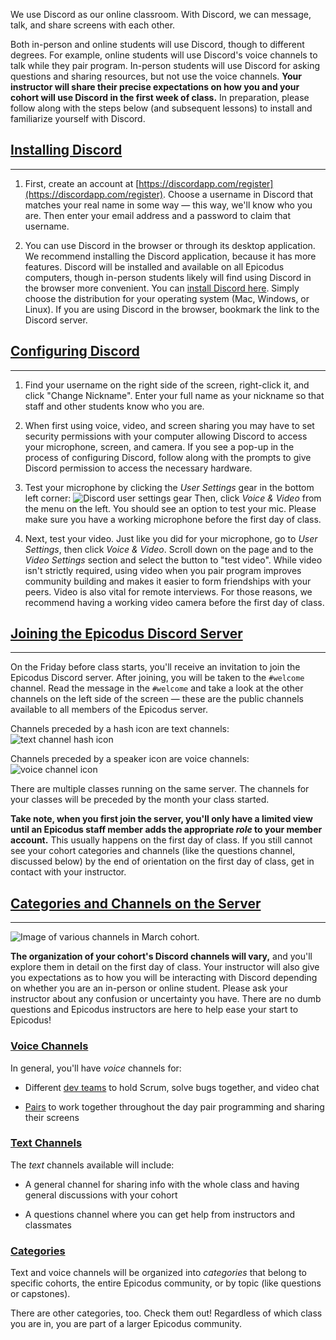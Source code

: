 We use Discord as our online classroom. With Discord, we can message, talk, and share screens with each other. 

Both in-person and online students will use Discord, though to different degrees. For example, online students will use Discord's voice channels to talk while they pair program. In-person students will use Discord for asking questions and sharing resources, but not use the voice channels. **Your instructor will share their precise expectations on how you and your cohort will use Discord in the first week of class.** In preparation, please follow along with the steps below (and subsequent lessons) to install and familiarize yourself with Discord.

## [Installing Discord](#installing-discord)

---

1. First, create an account at [https://discordapp.com/register](https://discordapp.com/register). Choose a username in Discord that matches your real name in some way — this way, we'll know who you are. Then enter your email address and a password to claim that username. 

2. You can use Discord in the browser or through its desktop application. We recommend installing the Discord application, because it has more features. Discord will be installed and available on all Epicodus computers, though in-person students likely will find using Discord in the browser more convenient. You can [install Discord here](https://discord.com/download). Simply choose the distribution for your operating system (Mac, Windows, or Linux). If you are using Discord in the browser, bookmark the link to the Discord server.

## [Configuring Discord](#configuring-discord)

---

1. Find your username on the right side of the screen, right-click it, and click "Change Nickname". Enter your full name as your nickname so that staff and other students know who you are.

2. When first using voice, video, and screen sharing you may have to set security permissions with your computer allowing Discord to access your microphone, screen, and camera. If you see a pop-up in the process of configuring Discord, follow along with the prompts to give Discord permission to access the necessary hardware. 

3. Test your microphone by clicking the _User Settings_ gear in the bottom left corner: ![Discord user settings gear](https://learnhowtoprogram.s3.us-west-2.amazonaws.com/discord_user_settings_gear.png) Then, click _Voice & Video_ from the menu on the left. You should see an option to test your mic. Please make sure you have a working microphone before the first day of class. 

4. Next, test your video. Just like you did for your microphone, go to _User Settings_, then click _Voice & Video_. Scroll down on the page and to the _Video Settings_ section and select the button to "test video". While video isn't strictly required, using video when you pair program improves community building and makes it easier to form friendships with your peers. Video is also vital for remote interviews. For those reasons, we recommend having a working video camera before the first day of class.

## [Joining the Epicodus Discord Server](#joining-the-epicodus-discord-server)

---

On the Friday before class starts, you'll receive an invitation to join the Epicodus Discord server. After joining, you will be taken to the `#welcome` channel. Read the message in the `#welcome` and take a look at the other channels on the left side of the screen — these are the public channels available to all members of the Epicodus server. 

Channels preceded by a hash icon are text channels:
![text channel hash icon](https://learnhowtoprogram.s3.us-west-2.amazonaws.com/discord_text_channel_icon.png)

Channels preceded by a speaker icon are voice channels:
![voice channel icon](https://learnhowtoprogram.s3.us-west-2.amazonaws.com/discord_voice_channel_icon.png)

There are multiple classes running on the same server. The channels for your classes will be preceded by the month your class started.

**Take note, when you first join the server, you'll only have a limited view until an Epicodus staff member adds the appropriate _role_ to your member account.** This usually happens on the first day of class. If you still cannot see your cohort categories and channels (like the questions channel, discussed below) by the end of orientation on the first day of class, get in contact with your instructor.

## [Categories and Channels on the Server](#categories-and-channels-on-the-server)

---

![Image of various channels in March cohort.](https://learnhowtoprogram.s3.us-west-2.amazonaws.com/INTRO/prework/discord-channels.png)

**The organization of your cohort's Discord channels will vary,** and you'll explore them in detail on the first day of class. Your instructor will also give you expectations as to how you will be interacting with Discord depending on whether you are an in-person or online student. Please ask your instructor about any confusion or uncertainty you have. There are no dumb questions and Epicodus instructors are here to help ease your start to Epicodus! 

### [Voice Channels](#voice-channels)

In general, you'll have _voice_ channels for:

* Different [dev teams](https://new.learnhowtoprogram.com/pre-work/getting-started-with-intro-to-programming/working-with-a-dev-team) to hold Scrum, solve bugs together, and video chat

* [Pairs](https://new.learnhowtoprogram.com/pre-work/getting-started-at-epicodus/pair-programming) to work together throughout the day pair programming and sharing their screens

### [Text Channels](#text-channels)

The _text_ channels available will include:

* A general channel for sharing info with the whole class and having general discussions with your cohort

* A questions channel where you can get help from instructors and classmates

### [Categories](#categories)

Text and voice channels will be organized into _categories_ that belong to specific cohorts, the entire Epicodus community, or by topic (like questions or capstones).

There are other categories, too. Check them out! Regardless of which class you are in, you are part of a larger Epicodus community.


